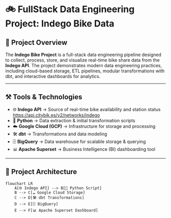 # 🚲 FullStack Data Engineering Project: Indego Bike Data  

## 📌 Project Overview  
The **Indego Bike Project** is a full-stack data engineering pipeline designed to collect, process, store, and visualize real-time bike share data from the **Indego API**. The project demonstrates modern data engineering practices, including cloud-based storage, ETL pipelines, modular transformations with dbt, and interactive dashboards for analytics.  

---

## ⚒️ Tools & Technologies  

- 🌐 **Indego API** → Source of real-time bike availability and station status  https://api.citybik.es/v2/networks/indego
- 🐍 **Python** → Data extraction & initial transformation scripts  
- ☁️ **Google Cloud (GCP)** → Infrastructure for storage and processing  
- 🛠️ **dbt** → Transformations and data modeling  
- 🗄️ **BigQuery** → Data warehouse for scalable storage & querying  
- 📊 **Apache Superset** → Business Intelligence (BI) dashboarding tool  

---

## 📂 Project Architecture  

```mermaid
flowchart LR
    A[🌐 Indego API] --> B[🐍 Python Script]
    B --> C[☁️ Google Cloud Storage]
    C --> D[🛠️ dbt Transformations]
    D --> E[🗄️ BigQuery]
    E --> F[📊 Apache Superset Dashboard]
